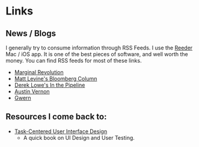 # Links

## News / Blogs

I generally try to consume information through RSS Feeds. I use the
[Reeder](https://reederapp.com) Mac / iOS app. It is one of the best pieces of
software, and well worth the money. You can find RSS feeds for most of these
links.

- [Marginal Revolution](https://marginalrevolution.com)
- [Matt Levine's Bloomberg Column](https://reederapp.com)
- [Derek Lowe's In the Pipeline](https://www.science.org/blogs/pipeline)
- [Austin Vernon](https://austinvernon.site)
- [Gwern](https://gwern.net)

## Resources I come back to:

- [Task-Centered User Interface Design](https://hcibib.org/tcuid/chap-0.html)
  - A quick book on UI Design and User Testing.
